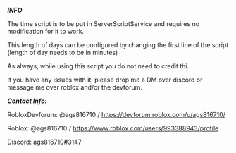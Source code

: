 **___INFO___**

The time script is to be put in ServerScriptService and requires no modification for it to work.

This length of days can be configured by changing the first line of the script (length of day needs to be in minutes)
 
As always, while using this script you do not need to credit thi.

If you have any issues with it, please drop me a DM over discord or message me over roblox and/or the devforum.

_**Contact Info:**_

RobloxDevforum: @ags816710 / https://devforum.roblox.com/u/ags816710/

Roblox: @ags816710 / https://www.roblox.com/users/993388943/profile

Discord: ags816710#3147